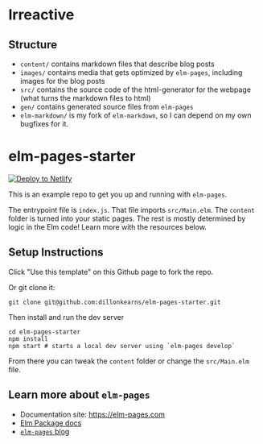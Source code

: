 # Irreactive

## Structure

* `content/` contains markdown files that describe blog posts
* `images/` contains media that gets optimized by `elm-pages`, including images for the blog posts
* `src/` contains the source code of the html-generator for the webpage (what turns the markdown files to html)
* `gen/` contains generated source files from `elm-pages`
* `elm-markdown/` is my fork of `elm-markdown`, so I can depend on my own bugfixes for it.






# elm-pages-starter

[![Deploy to Netlify](https://www.netlify.com/img/deploy/button.svg)](https://app.netlify.com/start/deploy?repository=https://github.com/dillonkearns/elm-pages-starter)

This is an example repo to get you up and running with `elm-pages`.

The entrypoint file is `index.js`. That file imports `src/Main.elm`. The `content` folder is turned into your static pages. The rest is mostly determined by logic in the Elm code! Learn more with the resources below.

## Setup Instructions
Click "Use this template" on this Github page to fork the repo.

Or git clone it:

```
git clone git@github.com:dillonkearns/elm-pages-starter.git
```

Then install and run the dev server

```
cd elm-pages-starter
npm install
npm start # starts a local dev server using `elm-pages develop`
```

From there you can tweak the `content` folder or change the `src/Main.elm` file.


## Learn more about `elm-pages`

- Documentation site: https://elm-pages.com
- [Elm Package docs](https://package.elm-lang.org/packages/dillonkearns/elm-pages/latest/)
- [`elm-pages` blog](https://elm-pages.com/blog)
